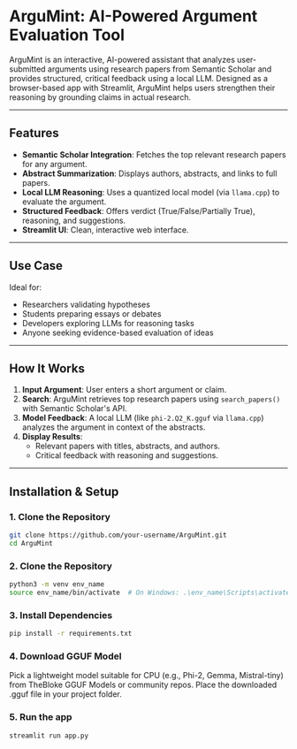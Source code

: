 # ArguMint: AI-Powered Argument Evaluation Tool

ArguMint is an interactive, AI-powered assistant that analyzes user-submitted arguments using research papers from Semantic Scholar and provides structured, critical feedback using a local LLM. Designed as a browser-based app with Streamlit, ArguMint helps users strengthen their reasoning by grounding claims in actual research.

---

## Features

-  **Semantic Scholar Integration**: Fetches the top relevant research papers for any argument.
-  **Abstract Summarization**: Displays authors, abstracts, and links to full papers.
-  **Local LLM Reasoning**: Uses a quantized local model (via `llama.cpp`) to evaluate the argument.
-  **Structured Feedback**: Offers verdict (True/False/Partially True), reasoning, and suggestions.
-  **Streamlit UI**: Clean, interactive web interface.

---

## Use Case

Ideal for:
- Researchers validating hypotheses
- Students preparing essays or debates
- Developers exploring LLMs for reasoning tasks
- Anyone seeking evidence-based evaluation of ideas

---

## How It Works

1. **Input Argument**: User enters a short argument or claim.
2. **Search**: ArguMint retrieves top research papers using `search_papers()` with Semantic Scholar's API.
3. **Model Feedback**: A local LLM (like `phi-2.Q2_K.gguf` via `llama.cpp`) analyzes the argument in context of the abstracts.
4. **Display Results**:
   - Relevant papers with titles, abstracts, and authors.
   - Critical feedback with reasoning and suggestions.

---

## Installation & Setup

### 1. Clone the Repository
```bash
git clone https://github.com/your-username/ArguMint.git
cd ArguMint
```

### 2. Clone the Repository
```bash
python3 -m venv env_name
source env_name/bin/activate  # On Windows: .\env_name\Scripts\activate
```

### 3. Install Dependencies
```bash
pip install -r requirements.txt
```

### 4. Download GGUF Model
Pick a lightweight model suitable for CPU (e.g., Phi-2, Gemma, Mistral-tiny) from TheBloke GGUF Models or community repos. 
Place the downloaded .gguf file in your project folder.

### 5. Run the app
```bash
streamlit run app.py
```